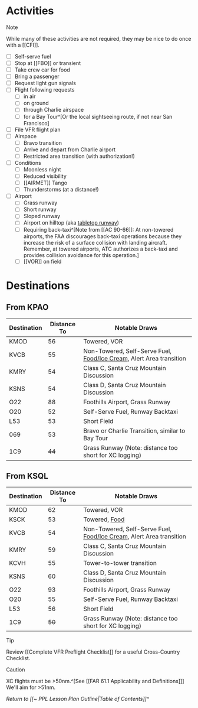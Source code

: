 # Activities
> [!note] 
> While many of these activities are not required, they may be nice to do once with a [[CFI]].

- [ ] Self-serve fuel
- [ ] Stop at [[FBO]] or transient
- [ ] Take crew car for food
- [ ] Bring a passenger
- [ ] Request light gun signals
- [ ] Flight following requests
	- [ ] in air
	- [ ] on ground
	- [ ] through Charlie airspace
	- [ ] for a Bay Tour^[Or the local sightseeing route, if not near San Francisco]
- [ ] File VFR flight plan
- [ ] Airspace
	- [ ] Bravo transition
	- [ ] Arrive and depart from Charlie airport
	- [ ] Restricted area transition (with authorization!)
- [ ] Conditions
	- [ ] Moonless night
	- [ ] Reduced visibility
	- [ ] [[AIRMET]] Tango
	- [ ] Thunderstorms (at a distance!)
- [ ] Airport
	- [ ] Grass runway
	- [ ] Short runway
	- [ ] Sloped runway
	- [ ] Airport on hilltop (aka [tabletop runway](https://en.wikipedia.org/wiki/Tabletop_runway))
	- [ ] Requiring back-taxi^[Note from [[AC 90-66]]: At non-towered airports, the FAA discourages back-taxi operations because they increase the risk of a surface collision with landing aircraft. Remember, at towered airports, ATC authorizes a back-taxi and provides collision avoidance for this operation.]
	- [ ] [[VOR]] on field

# Destinations
## From KPAO
| Destination | Distance To | Notable Draws                                                                                                                        |
| ----------- | ----------- | ------------------------------------------------------------------------------------------------------------------------------------ |
| KMOD        | 56          | Towered, VOR                                                                                                                         |
| KVCB        | 55          | Non-Towered, Self-Serve Fuel, [Food/Ice Cream](https://www.fentonscreamery.com/vacaville-american-restaurant), Alert Area transition |
| KMRY        | 54          | Class C, Santa Cruz Mountain Discussion                                                                                              |
| KSNS        | 54          | Class D, Santa Cruz Mountain Discussion                                                                                              |
| O22         | 88          | Foothills Airport, Grass Runway                                                                                                      |
| O20         | 52          | Self-Serve Fuel, Runway Backtaxi                                                                                                     |
| L53         | 53          | Short Field                                                                                                                          |
| 069         | 53          | Bravo or Charlie Transition, similar to Bay Tour                                                                                     |
| 1C9         | ~~44~~      | Grass Runway (Note: distance too short for XC logging)                                                                               |

## From KSQL
| Destination | Distance To | Notable Draws                                                                                                                        |
| ----------- | ----------- | ------------------------------------------------------------------------------------------------------------------------------------ |
| KMOD        | 62          | Towered, VOR                                                                                                                         |
| KSCK        | 53          | Towered, [Food](https://www.facebook.com/TopFlightGrillandCatering)                                                                  |
| KVCB        | 54          | Non-Towered, Self-Serve Fuel, [Food/Ice Cream](https://www.fentonscreamery.com/vacaville-american-restaurant), Alert Area transition |
| KMRY        | 59          | Class C, Santa Cruz Mountain Discussion                                                                                              |
| KCVH        | 55          | Tower-to-tower transition                                                                                                            |
| KSNS        | 60          | Class D, Santa Cruz Mountain Discussion                                                                                              |
| O22         | 93          | Foothills Airport, Grass Runway                                                                                                      |
| O20         | 55          | Self-Serve Fuel, Runway Backtaxi                                                                                                     |
| L53         | 56          | Short Field                                                                                                                          |
| 1C9         | ~~50~~      | Grass Runway (Note: distance too short for XC logging)                                                                               |

> [!tip]
> Review [[Complete VFR Preflight Checklist]] for a useful Cross-Country Checklist.

> [!caution] 
> XC flights must be >50nm.^[See [[FAR 61.1 Applicability and Definitions]]] We'll aim for >51nm.

*Return to [[~ PPL Lesson Plan Outline|Table of Contents]]^*